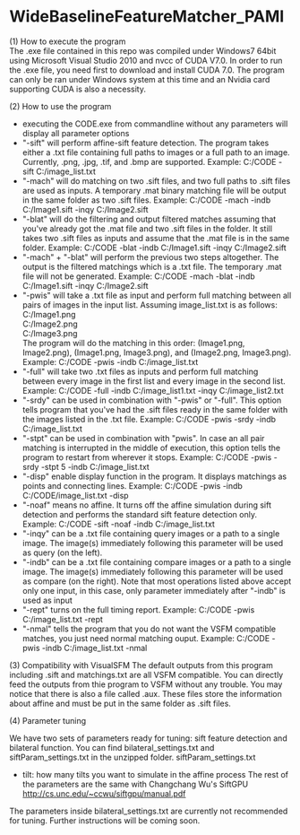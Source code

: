 # WideBaselineFeatureMatcher_PAMI
(1) How to execute the program <br />
The .exe file contained in this repo was compiled under Windows7 64bit using Microsoft Visual Studio 2010 and nvcc of CUDA V7.0. In order to run the .exe file, you need first to download and install CUDA 7.0. The program can only be ran under Windows system at this time and an Nvidia card supporting CUDA is also a necessity.

(2) How to use the program <br />
  - executing the CODE.exe from commandline without any parameters will display all parameter options <br />
  - "-sift" will perform affine-sift feature detection. The program takes either a .txt file containing full paths to images or     a full path to an image. Currently, .png, .jpg, .tif, and .bmp are supported. Example: C:/CODE -sift C:/image_list.txt
  - "-mach" will do matching on two .sift files, and two full paths to .sift files are used as inputs. A temporary .mat binary      matching file will be output in the same folder as two .sift files. Example: C:/CODE -mach -indb C:/Image1.sift -inqy           C:/Image2.sift
  - "-blat" will do the filtering and output filtered matches assuming that you've already got the .mat file and two .sift files     in the folder. It still takes two .sift files as inputs and assume that the .mat file is in the same folder. Example:           C:/CODE -blat -indb C:/Image1.sift -inqy C:/Image2.sift
  - "-mach" + "-blat" will perform the previous two steps altogether. The output is the filtered matchings which is a .txt file.     The temporary .mat file will not be generated. Example: C:/CODE -mach -blat -indb C:/Image1.sift -inqy C:/Image2.sift
  - "-pwis" will take a .txt file as input and perform full matching between all pairs of images in the input list. Assuming        image_list.txt is as follows: <br />
    C:/Image1.png <br />
    C:/Image2.png <br />
    C:/Image3.png <br />
    The program will do the matching in this order: (Image1.png, Image2.png), (Image1.png, Image3.png), and (Image2.png,            Image3.png).
    Example: C:/CODE -pwis -indb C:/image_list.txt
  - "-full" will take two .txt files as inputs and perform full matching between every image in the first list and every         image in the second list. Example: C:/CODE -full -indb C:/image_list1.txt -inqy C:/image_list2.txt
  - "-srdy" can be used in combination with "-pwis" or "-full". This option tells program that you've had the .sift files        ready in the same folder with the images listed in the .txt file. Example: C:/CODE -pwis -srdy -indb C:/image_list.txt
  - "-stpt" can be used in combination with "pwis". In case an all pair matching is interrupted in the middle of execution,      this option tells the program to restart from wherever it stops. Example: C:/CODE -pwis -srdy -stpt 5 -indb                  C:/image_list.txt
  - "-disp" enable display function in the program. It displays matchings as points and connecting lines. Example: C:/CODE       -pwis -indb C:/CODE/image_list.txt -disp
  - "-noaf" means no affine. It turns off the affine simulation during sift detection and performs the standard sift feature     detection only. Example: C:/CODE -sift -noaf -indb C:/image_list.txt
  - "-inqy" can be a .txt file containing query images or a path to a single image. The image(s) immediately following this      parameter will be used as query (on the left).
  - "-indb" can be a .txt file containing compare images or a path to a single image. The image(s) immediately following this     parameter will be used as compare (on the right). Note that most operations listed above accept only one input, in this      case, only parameter immediately after "-indb" is used as input
  - "-rept" turns on the full timing report. Example: C:/CODE -pwis C:/image_list.txt -rept
  - "-nmal" tells the program that you do not want the VSFM compatible matches, you just need normal matching ouput. Example:     C:/CODE -pwis -indb C:/image_list.txt -nmal
  
(3) Compatibility with VisualSFM
The default outputs from this program including .sift and matchings.txt are all VSFM compatible. You can directly feed the outputs from thie program to VSFM without any trouble. You may notice that there is also a file called .aux. These files store the information about affine and must be put in the same folder as .sift files.

(4) Parameter tuning

We have two sets of parameters ready for tuning: sift feature detection and bilateral function. You can find bilateral_settings.txt and siftParam_settings.txt in the unzipped folder.
siftParam_settings.txt
 - tilt: how many tilts you want to simulate in the affine process
The rest of the parameters are the same with Changchang Wu's SiftGPU http://cs.unc.edu/~ccwu/siftgpu/manual.pdf

The parameters inside bilateral_settings.txt are currently not recommended for tuning. Further instructions will be coming soon.
